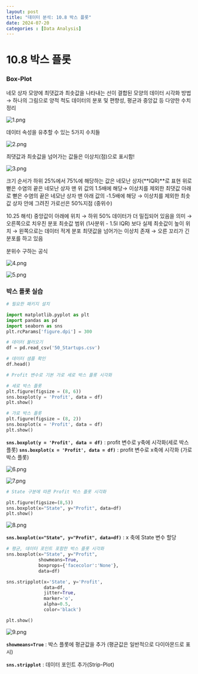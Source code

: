 ```yaml
---
layout: post
title: "데이터 분석: 10.8 박스 플롯"
date: 2024-07-20
categories : [Data Analysis]
---
```

# 10.8 박스 플롯

### Box-Plot

네모 상자 모양에 최댓값과 최솟값을 나타내는 선이 결합된 모양의 데이터 시각화 방법 
→ 하나의 그림으로 양적 척도 데이터의 분포 및 편향성, 평균과 중앙값 등 다양한 수치 정리

![1.png](/assets/img/posts/10.8/1.png)

데이터 속성을 유추할 수 있는 5가지 수치들 

![2.png](/assets/img/posts/10.8/2.png)

최댓값과 최솟값을 넘어가는 값들은 이상치(점)으로 표시함!

![3.png](/assets/img/posts/10.8/3.png)

크기 순서가 하위 25%에서 75%에 해당하는 값은 네모난 상자(**IQR)**로 표현
위로 뻗은 수염의 끝은 네모난 상자 맨 위 값의 1.5배에 해당→ 이상치를 제외한 최댓값
아래로 뻗은 수염의 끝은 네모난 상자 맨 아래 값의 -1.5배에 해당 → 이상치를 제외한 최솟값
상자 안에 그려진 가로선은 50%지점 (중위수)

10.25 해석) 
중앙값이 아래에 위치 → 하위 50% 데이터가 더 밀집되어 있음을 의미 → 오른쪽으로 치우친 분포
최솟값 범위 (1사분위 - 1.5I IQR) 보다 실제 최솟값이 높이 위치 → 왼쪽으로는 데이터 적게 분포
최댓값을 넘어가는 이상치 존재 → 오른 꼬리가 긴 분포를 하고 있음 

분위수 구하는 공식

![4.png](/assets/img/posts/10.8/4.png)

![5.png](/assets/img/posts/10.8/5.png)

### 박스 플롯 실습

```python
# 필요한 패키지 설치

import matplotlib.pyplot as plt
import pandas as pd
import seaborn as sns
plt.rcParams['figure.dpi'] = 300
```

```python
# 데이터 불러오기
df = pd.read_csv('50_Startups.csv')

# 데이터 샘플 확인
df.head()
```

```python
# Profit 변수로 기본 가로 세로 박스 플롯 시각화

# 세로 박스 플롯
plt.figure(figsize = (8, 6))
sns.boxplot(y = 'Profit', data = df)
plt.show()

# 가로 박스 플롯
plt.figure(figsize = (8, 2))
sns.boxplot(x = 'Profit', data = df)
plt.show()
```

**`sns.boxplot(y = 'Profit', data = df)`** :  profit 변수로 y축에 시각화(세로 박스 플롯)
**`sns.boxplot(x = 'Profit', data = df)`** : profit 변수로 x축에 시각화 (가로 박스 플롯)

![6.png](/assets/img/posts/10.8/6.png)

![7.png](/assets/img/posts/10.8/7.png)

```python
# State 구분에 따른 Profit 박스 플롯 시각화

plt.figure(figsize=(8,5))
sns.boxplot(x="State", y="Profit", data=df)
plt.show()
```

![8.png](/assets/img/posts/10.8/8.png)

**`sns.boxplot(x="State", y="Profit", data=df)`** : x 축에 State 변수 할당

```python
# 평균, 데이터 포인트 포함한 박스 플롯 시각화
sns.boxplot(x="State", y="Profit", 
            showmeans=True, 
            boxprops={'facecolor':'None'}, 
            data=df)

sns.stripplot(x='State', y='Profit', 
              data=df, 
              jitter=True, 
              marker='o', 
              alpha=0.5,
              color='black')

plt.show()
```

![9.png](/assets/img/posts/10.8/9.png)

**`showmeans=True`** : 박스 플롯에 평균값을 추가 (평균값은 일반적으로 다이아몬드로 표시)

**`sns.stripplot`** : 데이터 포인트 추가(Strip-Plot)